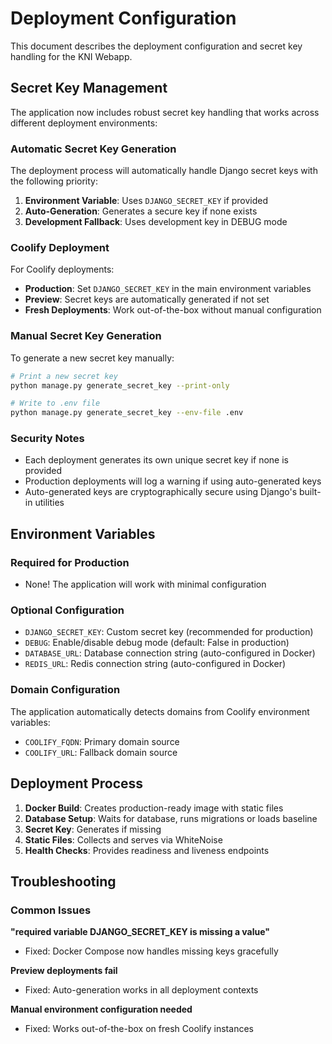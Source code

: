 # Deployment Configuration

This document describes the deployment configuration and secret key handling for the KNI Webapp.

## Secret Key Management

The application now includes robust secret key handling that works across different deployment environments:

### Automatic Secret Key Generation

The deployment process will automatically handle Django secret keys with the following priority:

1. **Environment Variable**: Uses `DJANGO_SECRET_KEY` if provided
2. **Auto-Generation**: Generates a secure key if none exists
3. **Development Fallback**: Uses development key in DEBUG mode

### Coolify Deployment

For Coolify deployments:

- **Production**: Set `DJANGO_SECRET_KEY` in the main environment variables
- **Preview**: Secret keys are automatically generated if not set
- **Fresh Deployments**: Work out-of-the-box without manual configuration

### Manual Secret Key Generation

To generate a new secret key manually:

```bash
# Print a new secret key
python manage.py generate_secret_key --print-only

# Write to .env file
python manage.py generate_secret_key --env-file .env
```

### Security Notes

- Each deployment generates its own unique secret key if none is provided
- Production deployments will log a warning if using auto-generated keys
- Auto-generated keys are cryptographically secure using Django's built-in utilities

## Environment Variables

### Required for Production
- None! The application will work with minimal configuration

### Optional Configuration
- `DJANGO_SECRET_KEY`: Custom secret key (recommended for production)
- `DEBUG`: Enable/disable debug mode (default: False in production)
- `DATABASE_URL`: Database connection string (auto-configured in Docker)
- `REDIS_URL`: Redis connection string (auto-configured in Docker)

### Domain Configuration
The application automatically detects domains from Coolify environment variables:
- `COOLIFY_FQDN`: Primary domain source
- `COOLIFY_URL`: Fallback domain source

## Deployment Process

1. **Docker Build**: Creates production-ready image with static files
2. **Database Setup**: Waits for database, runs migrations or loads baseline
3. **Secret Key**: Generates if missing
4. **Static Files**: Collects and serves via WhiteNoise
5. **Health Checks**: Provides readiness and liveness endpoints

## Troubleshooting

### Common Issues

**"required variable DJANGO_SECRET_KEY is missing a value"**
- Fixed: Docker Compose now handles missing keys gracefully

**Preview deployments fail**
- Fixed: Auto-generation works in all deployment contexts

**Manual environment configuration needed**
- Fixed: Works out-of-the-box on fresh Coolify instances